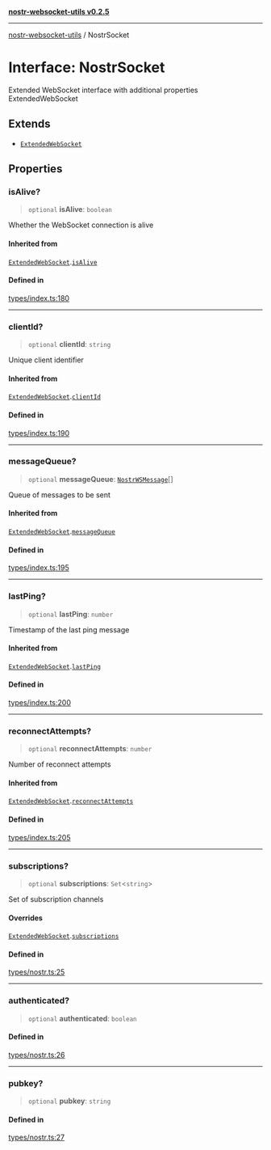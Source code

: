 [**nostr-websocket-utils v0.2.5**](../README.md)

***

[nostr-websocket-utils](../globals.md) / NostrSocket

# Interface: NostrSocket

Extended WebSocket interface with additional properties
 ExtendedWebSocket

## Extends

- [`ExtendedWebSocket`](ExtendedWebSocket.md)

## Properties

### isAlive?

> `optional` **isAlive**: `boolean`

Whether the WebSocket connection is alive

#### Inherited from

[`ExtendedWebSocket`](ExtendedWebSocket.md).[`isAlive`](ExtendedWebSocket.md#isalive)

#### Defined in

[types/index.ts:180](https://github.com/HumanjavaEnterprises/nostr-websocket-utils/blob/main/src/types/index.ts#L180)

***

### clientId?

> `optional` **clientId**: `string`

Unique client identifier

#### Inherited from

[`ExtendedWebSocket`](ExtendedWebSocket.md).[`clientId`](ExtendedWebSocket.md#clientid)

#### Defined in

[types/index.ts:190](https://github.com/HumanjavaEnterprises/nostr-websocket-utils/blob/main/src/types/index.ts#L190)

***

### messageQueue?

> `optional` **messageQueue**: [`NostrWSMessage`](NostrWSMessage.md)[]

Queue of messages to be sent

#### Inherited from

[`ExtendedWebSocket`](ExtendedWebSocket.md).[`messageQueue`](ExtendedWebSocket.md#messagequeue)

#### Defined in

[types/index.ts:195](https://github.com/HumanjavaEnterprises/nostr-websocket-utils/blob/main/src/types/index.ts#L195)

***

### lastPing?

> `optional` **lastPing**: `number`

Timestamp of the last ping message

#### Inherited from

[`ExtendedWebSocket`](ExtendedWebSocket.md).[`lastPing`](ExtendedWebSocket.md#lastping)

#### Defined in

[types/index.ts:200](https://github.com/HumanjavaEnterprises/nostr-websocket-utils/blob/main/src/types/index.ts#L200)

***

### reconnectAttempts?

> `optional` **reconnectAttempts**: `number`

Number of reconnect attempts

#### Inherited from

[`ExtendedWebSocket`](ExtendedWebSocket.md).[`reconnectAttempts`](ExtendedWebSocket.md#reconnectattempts)

#### Defined in

[types/index.ts:205](https://github.com/HumanjavaEnterprises/nostr-websocket-utils/blob/main/src/types/index.ts#L205)

***

### subscriptions?

> `optional` **subscriptions**: `Set`\<`string`\>

Set of subscription channels

#### Overrides

[`ExtendedWebSocket`](ExtendedWebSocket.md).[`subscriptions`](ExtendedWebSocket.md#subscriptions)

#### Defined in

[types/nostr.ts:25](https://github.com/HumanjavaEnterprises/nostr-websocket-utils/blob/main/src/types/nostr.ts#L25)

***

### authenticated?

> `optional` **authenticated**: `boolean`

#### Defined in

[types/nostr.ts:26](https://github.com/HumanjavaEnterprises/nostr-websocket-utils/blob/main/src/types/nostr.ts#L26)

***

### pubkey?

> `optional` **pubkey**: `string`

#### Defined in

[types/nostr.ts:27](https://github.com/HumanjavaEnterprises/nostr-websocket-utils/blob/main/src/types/nostr.ts#L27)
